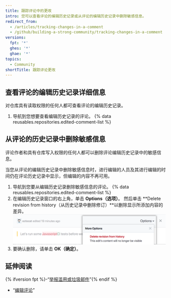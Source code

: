 ```yaml
---
title: 跟踪评论中的更改
intro: 您可以查看评论的编辑历史记录或从评论的编辑历史记录中删除敏感信息。
redirect_from:
  - /articles/tracking-changes-in-a-comment
  - /github/building-a-strong-community/tracking-changes-in-a-comment
versions:
  fpt: '*'
  ghes: '*'
  ghae: '*'
topics:
  - Community
shortTitle: 跟踪评论更改
---
```


## 查看评论的编辑历史记录详细信息

对仓库具有读取权限的任何人都可查看评论的编辑历史记录。

1. 导航到您想要查看编辑历史记录的评论。
{% data reusables.repositories.edited-comment-list %}

## 从评论的历史记录中删除敏感信息

评论作者和具有仓库写入权限的任何人都可以删除评论编辑历史记录中的敏感信息。

当您从评论的编辑历史记录中删除敏感信息时，进行编辑的人员及其进行编辑的时间仍在评论历史记录中显示，但编辑的内容不再可用。

1. 导航到您要从编辑历史记录删除敏感信息的评论。
{% data reusables.repositories.edited-comment-list %}
3. 在编辑历史记录窗口的右上角，单击 **Options（选项）**。 然后单击 **Delete revision from history（从历史记录中删除修订）**以删除显示所添加内容的差异。 ![删除评论编辑详细信息](/assets/images/help/repository/delete-comment-edit-details.png)
4. 要确认删除，请单击 **OK（确定）**。

## 延伸阅读

{% ifversion fpt %}-“[举报滥用或垃圾邮件](/communities/maintaining-your-safety-on-github/reporting-abuse-or-spam)”{% endif %}
- “[编辑评论](/articles/editing-a-comment)”
